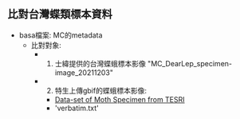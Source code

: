 ## 比對台灣蝶類標本資料
- basa檔案: MC的metadata
  - 比對對象:
    - 1. 士緯提供的台灣蝶蛾標本影像 "MC_DearLep_specimen-image_20211203" 
    - 2. 特生上傳gbif的蝶蛾標本影像: 
      - [Data-set of Moth Specimen from TESRI](https://www.gbif.org/dataset/f3f25fcf-2930-4cf1-a495-6b31d7fa0252)
      - 'verbatim.txt' 
